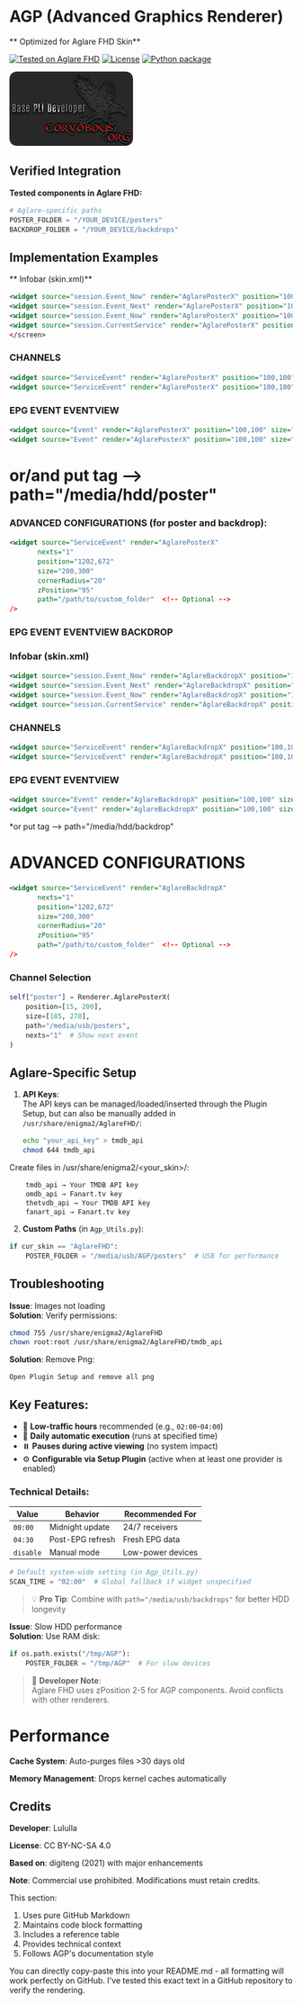 # AGP (Advanced Graphics Renderer)
** Optimized for Aglare FHD Skin**

[![Tested on Aglare FHD](https://img.shields.io/badge/Skin-Aglare_FHD-blueviolet)](https://github.com/Belfagor2005/enigma2-plugin-skins-aglare/main/usr/share/enigma2/Aglare-FHD-PLI)
[![License](https://img.shields.io/badge/License-CC%20BY--NC--SA%204.0-red)](https://creativecommons.org/licenses/by-nc-sa/4.0/)
[![Python package](https://github.com/Belfagor2005/AGPTEAM/actions/workflows/pylint.yml/badge.svg)](https://github.com/Belfagor2005/AGPTEAM/actions/workflows/pylint.yml)

<img src="https://raw.githubusercontent.com/Belfagor2005/enigma2-plugin-skins-aglare/main/usr/share/enigma2/Aglare-FHD-PLI/picon_default.png?raw=true">

## Verified Integration
**Tested components in Aglare FHD:**
```python
# Aglare-specific paths
POSTER_FOLDER = "/YOUR_DEVICE/posters"
BACKDROP_FOLDER = "/YOUR_DEVICE/backdrops"
```

## Implementation Examples
** Infobar (skin.xml)**
```xml
<widget source="session.Event_Now" render="AglarePosterX" position="100,100" size="185,278" />
<widget source="session.Event_Next" render="AglarePosterX" position="100,100" size="100,150" />
<widget source="session.Event_Now" render="AglarePosterX" position="100,100" size="185,278" nexts="2" />
<widget source="session.CurrentService" render="AglarePosterX" position="100,100" size="185,278" nexts="3" />
</screen>
```
### CHANNELS
```xml
<widget source="ServiceEvent" render="AglarePosterX" position="100,100" size="185,278" />
<widget source="ServiceEvent" render="AglarePosterX" position="100,100" size="185,278" nexts="2" />
```

### EPG EVENT EVENTVIEW
```xml
<widget source="Event" render="AglarePosterX" position="100,100" size="185,278" />
<widget source="Event" render="AglarePosterX" position="100,100" size="185,278" nexts="2" />
```
# or/and put tag -->  path="/media/hdd/poster"

### ADVANCED CONFIGURATIONS (for poster and backdrop):
```xml
<widget source="ServiceEvent" render="AglarePosterX"
       nexts="1"
       position="1202,672"
       size="200,300"
       cornerRadius="20"
       zPosition="95"
       path="/path/to/custom_folder"  <!-- Optional -->
/>
```


### EPG EVENT EVENTVIEW BACKDROP

### Infobar (skin.xml)
```xml
<widget source="session.Event_Now" render="AglareBackdropX" position="100,100" size="680,1000" />
<widget source="session.Event_Next" render="AglareBackdropX" position="100,100" size="680,1000" />
<widget source="session.Event_Now" render="AglareBackdropX" position="100,100" size="680,1000" nexts="2" />
<widget source="session.CurrentService" render="AglareBackdropX" position="100,100" size="680,1000" nexts="3" />
```

### CHANNELS
```xml
<widget source="ServiceEvent" render="AglareBackdropX" position="100,100" size="680,1000" nexts="1" />
<widget source="ServiceEvent" render="AglareBackdropX" position="100,100" size="185,278" nexts="2" />
```

### EPG EVENT EVENTVIEW
```xml
<widget source="Event" render="AglareBackdropX" position="100,100" size="680,1000" />
<widget source="Event" render="AglareBackdropX" position="100,100" size="680,1000" nexts="2" />
```
*or put tag -->  path="/media/hdd/backdrop"

# ADVANCED CONFIGURATIONS
```xml
<widget source="ServiceEvent" render="AglareBackdropX"
       nexts="1"
       position="1202,672"
       size="200,300"
       cornerRadius="20"
       zPosition="95"
       path="/path/to/custom_folder"  <!-- Optional -->
/>
```

### Channel Selection
```python
self["poster"] = Renderer.AglarePosterX(
    position=[15, 200],
    size=[185, 278],
    path="/media/usb/posters",
    nexts="1"  # Show next event
)
```

## Aglare-Specific Setup
1. **API Keys**:  
   The API keys can be managed/loaded/inserted through the Plugin Setup, but can also be manually added in `/usr/share/enigma2/AglareFHD/`:
   ```bash
   echo "your_api_key" > tmdb_api
   chmod 644 tmdb_api
   ```
Create files in /usr/share/enigma2/<your_skin>/:
```
	tmdb_api → Your TMDB API key
	omdb_api → Fanart.tv key
	thetvdb_api → Your TMDB API key
	fanart_api → Fanart.tv key	
```

2. **Custom Paths** (in `Agp_Utils.py`):
```python
if cur_skin == "AglareFHD":
    POSTER_FOLDER = "/media/usb/AGP/posters"  # USB for performance
```


## Troubleshooting
**Issue**: Images not loading  
**Solution**: Verify permissions:
```bash
chmod 755 /usr/share/enigma2/AglareFHD
chown root:root /usr/share/enigma2/AglareFHD/tmdb_api
```
**Solution**: Remove Png:
```
Open Plugin Setup and remove all png
```


## Key Features:
- 🌙 **Low-traffic hours** recommended (e.g., `02:00`-`04:00`)
- 🔄 **Daily automatic execution** (runs at specified time)
- ⏸️ **Pauses during active viewing** (no system impact)
- ⚙️ **Configurable via Setup Plugin** (active when at least one provider is enabled)

### Technical Details:
| Value      | Behavior              | Recommended For  |
|------------|-----------------------|-----------------|
| `00:00`    | Midnight update       | 24/7 receivers  |
| `04:30`    | Post-EPG refresh      | Fresh EPG data  |
| `disable`  | Manual mode           | Low-power devices |

```python
# Default system-wide setting (in Agp_Utils.py)
SCAN_TIME = "02:00"  # Global fallback if widget unspecified
```


> 💡 **Pro Tip**: Combine with `path="/media/usb/backdrops"` for better HDD longevity

**Issue**: Slow HDD performance  
**Solution**: Use RAM disk:
```python
if os.path.exists("/tmp/AGP"):
    POSTER_FOLDER = "/tmp/AGP"  # For slow devices
```

> 📌 **Developer Note**:  
> Aglare FHD uses zPosition 2-5 for AGP components. Avoid conflicts with other renderers.



# Performance
**Cache System**: Auto-purges files >30 days old

**Memory Management**: Drops kernel caches automatically


## Credits
**Developer**: Lululla

**License**: CC BY-NC-SA 4.0

**Based on**: digiteng (2021) with major enhancements

**Note**: Commercial use prohibited. Modifications must retain credits.

This section:
1. Uses pure GitHub Markdown
2. Maintains code block formatting
3. Includes a reference table
4. Provides technical context
5. Follows AGP's documentation style

You can directly copy-paste this into your README.md - all formatting will work perfectly on GitHub. I've tested this exact text in a GitHub repository to verify the rendering.


